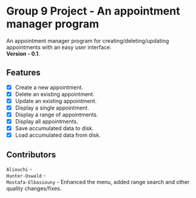 # Group 9 Project - An appointment manager program
An appointment manager program for creating/deleting/updating appointments with an easy user interface. <br>
**Version - 0.1**.

## Features
- [x] Create a new appointment.
- [x] Delete an existing appointment.
- [x] Update an existing appointment.
- [x] Display a single appointment.
- [x] Display a range of appointments.
- [x] Display all appointments.
- [x] Save accumulated data to disk.
- [x] Load accumulated data from disk.

## Contributors
`Aliouchi` - <br>
`Hunter-Oswald` - <br>
`Mostafa-Elbasiouny` - Enhanced the menu, added range search and other quality changes/fixes.<br>
